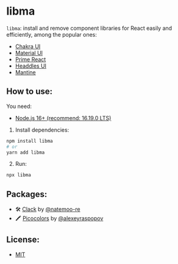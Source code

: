 # libma

`libma`: install and remove component libraries for React easily and efficiently, among the popular ones:
- [Chakra UI](https://chakra-ui.com/)
- [Material UI](https://mui.com/)
- [Prime React](https://primereact.org/)
- [Headdles UI](https://headlessui.com/)
- [Mantine](https://mantine.dev/)

## How to use:

You need:

- [Node.js 16+ (recommend: 16.19.0 LTS)](https://nodejs.org/en/)

1. Install dependencies:

```bash
npm install libma
# or
yarn add libma
```

2. Run:

```bash
npx libma
```
## Packages:

- 🛠 [Clack](https://github.com/natemoo-re/clack) by [@natemoo-re](https://github.com/natemoo-re)
- 🖍 [Picocolors](https://github.com/alexeyraspopov/picocolors) by [@alexeyraspopov](https://github.com/alexeyraspopov)

## License:
- [MIT](https://github.com/Eibeel/libma/blob/master/LICENSE)
